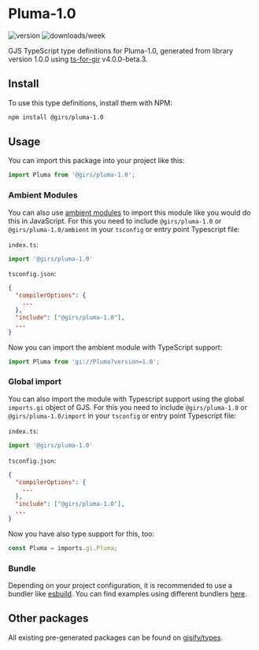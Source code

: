 
# Pluma-1.0

![version](https://img.shields.io/npm/v/@girs/pluma-1.0)
![downloads/week](https://img.shields.io/npm/dw/@girs/pluma-1.0)


GJS TypeScript type definitions for Pluma-1.0, generated from library version 1.0.0 using [ts-for-gir](https://github.com/gjsify/ts-for-gir) v4.0.0-beta.3.


## Install

To use this type definitions, install them with NPM:
```bash
npm install @girs/pluma-1.0
```

## Usage

You can import this package into your project like this:
```ts
import Pluma from '@girs/pluma-1.0';
```

### Ambient Modules

You can also use [ambient modules](https://github.com/gjsify/ts-for-gir/tree/main/packages/cli#ambient-modules) to import this module like you would do this in JavaScript.
For this you need to include `@girs/pluma-1.0` or `@girs/pluma-1.0/ambient` in your `tsconfig` or entry point Typescript file:

`index.ts`:
```ts
import '@girs/pluma-1.0'
```

`tsconfig.json`:
```json
{
  "compilerOptions": {
    ...
  },
  "include": ["@girs/pluma-1.0"],
  ...
}
```

Now you can import the ambient module with TypeScript support: 

```ts
import Pluma from 'gi://Pluma?version=1.0';
```

### Global import

You can also import the module with Typescript support using the global `imports.gi` object of GJS.
For this you need to include `@girs/pluma-1.0` or `@girs/pluma-1.0/import` in your `tsconfig` or entry point Typescript file:

`index.ts`:
```ts
import '@girs/pluma-1.0'
```

`tsconfig.json`:
```json
{
  "compilerOptions": {
    ...
  },
  "include": ["@girs/pluma-1.0"],
  ...
}
```

Now you have also type support for this, too:

```ts
const Pluma = imports.gi.Pluma;
```

### Bundle

Depending on your project configuration, it is recommended to use a bundler like [esbuild](https://esbuild.github.io/). You can find examples using different bundlers [here](https://github.com/gjsify/ts-for-gir/tree/main/examples).

## Other packages

All existing pre-generated packages can be found on [gjsify/types](https://github.com/gjsify/types).

